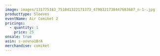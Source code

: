```yaml
---
image: images/131775183_751041322171373_4790321738447683687_n-1-.jpg
producttype: Sleeves
eventName: Air Comiket 2
pricings:
  - quantity: 1
    price: 25
onsale: true
asin: s-oovna1BrA
merchandise: comiket
---
```

